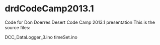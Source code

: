 drdCodeCamp2013.1
=================

Code for Don Doerres Desert Code Camp 2013.1 presentation
This is the source files:

DCC_DataLogger_3.ino
timeSet.ino
